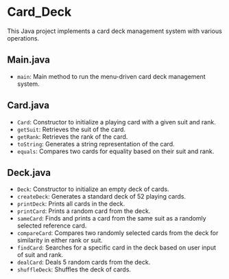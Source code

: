 # Card_Deck

This Java project implements a card deck management system with various operations.

## Main.java
- `main`: Main method to run the menu-driven card deck management system.

## Card.java
- `Card`: Constructor to initialize a playing card with a given suit and rank.
- `getSuit`: Retrieves the suit of the card.
- `getRank`: Retrieves the rank of the card.
- `toString`: Generates a string representation of the card.
- `equals`: Compares two cards for equality based on their suit and rank.

## Deck.java
- `Deck`: Constructor to initialize an empty deck of cards.
- `createDeck`: Generates a standard deck of 52 playing cards.
- `printDeck`: Prints all cards in the deck.
- `printCard`: Prints a random card from the deck.
- `sameCard`: Finds and prints a card from the same suit as a randomly selected reference card.
- `compareCard`: Compares two randomly selected cards from the deck for similarity in either rank or suit.
- `findCard`: Searches for a specific card in the deck based on user input of suit and rank.
- `dealCard`: Deals 5 random cards from the deck.
- `shuffleDeck`: Shuffles the deck of cards.
